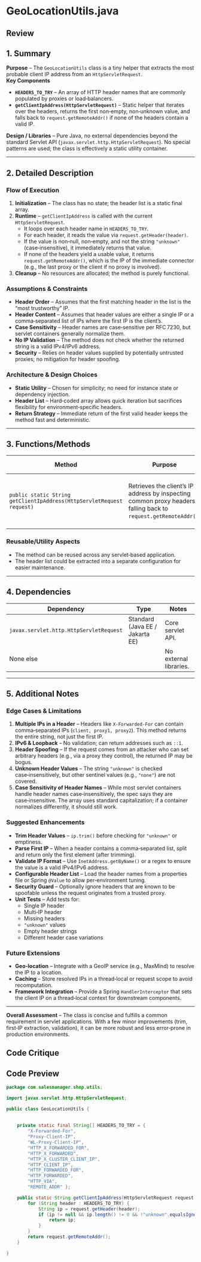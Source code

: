 # GeoLocationUtils.java

## Review

## 1. Summary  
**Purpose** – The `GeoLocationUtils` class is a tiny helper that extracts the most probable client IP address from an `HttpServletRequest`.  
**Key Components**  
- **`HEADERS_TO_TRY`** – An array of HTTP header names that are commonly populated by proxies or load‑balancers.  
- **`getClientIpAddress(HttpServletRequest)`** – Static helper that iterates over the headers, returns the first non‑empty, non‑unknown value, and falls back to `request.getRemoteAddr()` if none of the headers contain a valid IP.

**Design / Libraries** – Pure Java, no external dependencies beyond the standard Servlet API (`javax.servlet.http.HttpServletRequest`). No special patterns are used; the class is effectively a static utility container.

---

## 2. Detailed Description  
### Flow of Execution  
1. **Initialization** – The class has no state; the header list is a static final array.  
2. **Runtime** – `getClientIpAddress` is called with the current `HttpServletRequest`.  
   - It loops over each header name in `HEADERS_TO_TRY`.  
   - For each header, it reads the value via `request.getHeader(header)`.  
   - If the value is non‑null, non‑empty, and not the string `"unknown"` (case‑insensitive), it immediately returns that value.  
   - If none of the headers yield a usable value, it returns `request.getRemoteAddr()`, which is the IP of the immediate connector (e.g., the last proxy or the client if no proxy is involved).  
3. **Cleanup** – No resources are allocated; the method is purely functional.

### Assumptions & Constraints  
- **Header Order** – Assumes that the first matching header in the list is the “most trustworthy” IP.  
- **Header Content** – Assumes that header values are either a single IP or a comma‑separated list of IPs where the first IP is the client’s.  
- **Case Sensitivity** – Header names are case‑sensitive per RFC 7230, but servlet containers generally normalize them.  
- **No IP Validation** – The method does not check whether the returned string is a valid IPv4/IPv6 address.  
- **Security** – Relies on header values supplied by potentially untrusted proxies; no mitigation for header spoofing.

### Architecture & Design Choices  
- **Static Utility** – Chosen for simplicity; no need for instance state or dependency injection.  
- **Header List** – Hard‑coded array allows quick iteration but sacrifices flexibility for environment‑specific headers.  
- **Return Strategy** – Immediate return of the first valid header keeps the method fast and deterministic.

---

## 3. Functions/Methods  

| Method | Purpose | Parameters | Return Value | Side Effects |
|--------|---------|------------|--------------|--------------|
| `public static String getClientIpAddress(HttpServletRequest request)` | Retrieves the client’s IP address by inspecting common proxy headers, falling back to `request.getRemoteAddr()`. | `request` – the current HTTP request. | String – the first non‑empty, non‑unknown header value, or the remote address. | None. Purely functional. |

### Reusable/Utility Aspects  
- The method can be reused across any servlet‑based application.  
- The header list could be extracted into a separate configuration for easier maintenance.

---

## 4. Dependencies  

| Dependency | Type | Notes |
|------------|------|-------|
| `javax.servlet.http.HttpServletRequest` | Standard (Java EE / Jakarta EE) | Core servlet API. |
| None else | | No external libraries. |

---

## 5. Additional Notes  

### Edge Cases & Limitations  
1. **Multiple IPs in a Header** – Headers like `X-Forwarded-For` can contain comma‑separated IPs (`client, proxy1, proxy2`). This method returns the entire string, not just the first IP.  
2. **IPv6 & Loopback** – No validation; can return addresses such as `::1`.  
3. **Header Spoofing** – If the request comes from an attacker who can set arbitrary headers (e.g., via a proxy they control), the returned IP may be bogus.  
4. **Unknown Header Values** – The string `"unknown"` is checked case‑insensitively, but other sentinel values (e.g., `"none"`) are not covered.  
5. **Case Sensitivity of Header Names** – While most servlet containers handle header names case‑insensitively, the spec says they are case‑insensitive. The array uses standard capitalization; if a container normalizes differently, it should still work.

### Suggested Enhancements  
- **Trim Header Values** – `ip.trim()` before checking for `"unknown"` or emptiness.  
- **Parse First IP** – When a header contains a comma‑separated list, split and return only the first element (after trimming).  
- **Validate IP Format** – Use `InetAddress.getByName()` or a regex to ensure the value is a valid IPv4/IPv6 address.  
- **Configurable Header List** – Load the header names from a properties file or Spring `@Value` to allow per‑environment tuning.  
- **Security Guard** – Optionally ignore headers that are known to be spoofable unless the request originates from a trusted proxy.  
- **Unit Tests** – Add tests for:
  - Single IP header
  - Multi‑IP header
  - Missing headers
  - `"unknown"` values
  - Empty header strings
  - Different header case variations

### Future Extensions  
- **Geo‑location** – Integrate with a GeoIP service (e.g., MaxMind) to resolve the IP to a location.  
- **Caching** – Store resolved IPs in a thread‑local or request scope to avoid recomputation.  
- **Framework Integration** – Provide a Spring `HandlerInterceptor` that sets the client IP on a thread‑local context for downstream components.  

---  

**Overall Assessment** – The class is concise and fulfills a common requirement in servlet applications. With a few minor improvements (trim, first‑IP extraction, validation), it can be more robust and less error‑prone in production environments.

## Code Critique



## Code Preview

```java
package com.salesmanager.shop.utils;

import javax.servlet.http.HttpServletRequest;

public class GeoLocationUtils {
	
	
	private static final String[] HEADERS_TO_TRY = { 
	    "X-Forwarded-For",
	    "Proxy-Client-IP",
	    "WL-Proxy-Client-IP",
	    "HTTP_X_FORWARDED_FOR",
	    "HTTP_X_FORWARDED",
	    "HTTP_X_CLUSTER_CLIENT_IP",
	    "HTTP_CLIENT_IP",
	    "HTTP_FORWARDED_FOR",
	    "HTTP_FORWARDED",
	    "HTTP_VIA",
	    "REMOTE_ADDR" };

	public static String getClientIpAddress(HttpServletRequest request) {
	    for (String header : HEADERS_TO_TRY) {
	        String ip = request.getHeader(header);
	        if (ip != null && ip.length() != 0 && !"unknown".equalsIgnoreCase(ip)) {
	            return ip;
	        }
	    }
	    return request.getRemoteAddr();
	}

}



```
